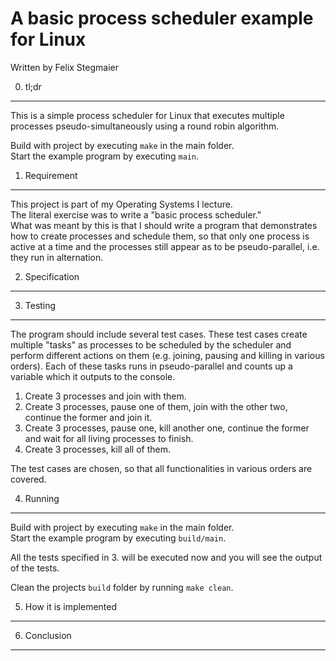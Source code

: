 A basic process scheduler example for Linux
===========================================
Written by Felix Stegmaier

0. tl;dr
--------
This is a simple process scheduler for Linux
that executes multiple processes pseudo-simultaneously
using a round robin algorithm.

Build with project by executing `make` in the main folder.  
Start the example program by executing `main`.  

1. Requirement
--------------
This project is part of my Operating Systems I lecture.  
The literal exercise was to write a "basic process scheduler."  
What was meant by this is that I should write a program
that demonstrates how to create processes and schedule them,
so that only one process is active at a time and the processes
still appear as to be pseudo-parallel, i.e. they run in alternation.


2. Specification
----------------



3. Testing
----------
The program should include several test cases.
These test cases create multiple "tasks" as processes to be
scheduled by the scheduler and perform different actions on them
(e.g. joining, pausing and killing in various orders).
Each of these tasks runs in pseudo-parallel and counts up a variable
which it outputs to the console.

1. Create 3 processes and join with them.
2. Create 3 processes, pause one of them, join with the other two, continue the former and join it.
3. Create 3 processes, pause one, kill another one, continue the former and wait for all living processes to finish.
4. Create 3 processes, kill all of them.

The test cases are chosen, so that all functionalities in various orders are covered.



4. Running
----------
Build with project by executing `make` in the main folder.  
Start the example program by executing `build/main`.  

All the tests specified in 3. will be executed now
and you will see the output of the tests.

Clean the projects `build` folder by running `make clean`.


5. How it is implemented
------------------------


6. Conclusion
-------------
